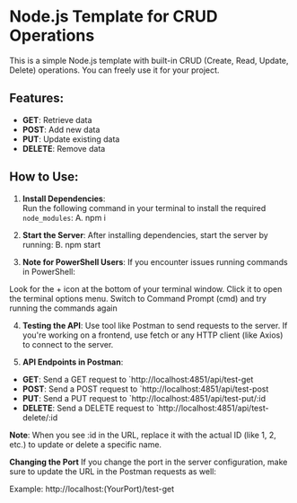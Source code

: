 # Node.js Template for CRUD Operations

This is a simple Node.js template with built-in CRUD (Create, Read, Update, Delete) operations. You can freely use it for your project.

## Features:
- **GET**: Retrieve data
- **POST**: Add new data
- **PUT**: Update existing data
- **DELETE**: Remove data

## How to Use:

1. **Install Dependencies**:  
   Run the following command in your terminal to install the required `node_modules`:
  A. npm i

2. **Start the Server**:
   After installing dependencies, start the server by running:
  B. npm start
3. **Note for PowerShell Users**:
If you encounter issues running commands in PowerShell:

Look for the + icon at the bottom of your terminal window.
Click it to open the terminal options menu.
Switch to Command Prompt (cmd) and try running the commands again

4. **Testing the API**:
Use tool like Postman to send requests to the server.
If you're working on a frontend, use fetch or any HTTP client (like Axios) to connect to the server.

5. **API Endpoints in Postman**:
- **GET**: Send a GET request to `http://localhost:4851/api/test-get
- **POST**: Send a POST request to `http://localhost:4851/api/test-post
- **PUT**: Send a PUT request to `http://localhost:4851/api/test-put/:id
- **DELETE**: Send a DELETE request to `http://localhost:4851/api/test-delete/:id

**Note**: When you see :id in the URL, replace it with the actual ID (like 1, 2, etc.) to update or delete a specific name.

**Changing the Port**
 If you change the port in the server configuration, make sure to update the URL in the Postman requests as well:

Example: http://localhost:(YourPort)/test-get